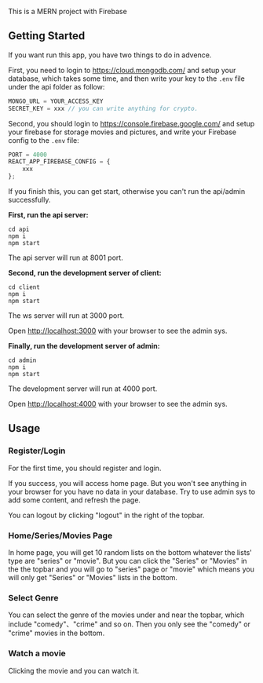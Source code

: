 This is a MERN project with Firebase

## Getting Started

If you want run this app,  you have two things to do in advence.

First, you need to login to https://cloud.mongodb.com/ and setup your database, which takes some time, and then write your key to the `.env` file under the api folder as follow:

```javascript
MONGO_URL = YOUR_ACCESS_KEY
SECRET_KEY = xxx // you can write anything for crypto.
```

Second, you should login to https://console.firebase.google.com/ and setup your firebase for storage movies and pictures, and write your Firebase config to the `.env` file:

```javascript
PORT = 4000
REACT_APP_FIREBASE_CONFIG = {
	xxx
};
```

If you finish this, you can get start, otherwise you can't run the api/admin successfully.

**First, run the api server:**

```
cd api
npm i
npm start
```

The api server will run at 8001 port.

**Second, run the development server of client:**

```
cd client
npm i
npm start
```

The ws server will run at 3000 port.

Open [http://localhost:3000](http://localhost:3000/) with your browser to see the admin sys.

**Finally, run the development server of admin:**

```
cd admin
npm i
npm start
```

The development server will run at 4000 port.

Open [http://localhost:4000](http://localhost:4000/) with your browser to see the admin sys.

## Usage

### Register/Login

For the first time, you should register and login.

If you success, you will access home page. But you won't see anything in your browser for you have no data in your database. Try to use admin sys to add some content, and refresh the page.

You can logout by clicking "logout" in the right of the topbar.

### Home/Series/Movies Page

In home page, you will get 10 random lists on the bottom whatever the lists' type are "series" or "movie". But you can click the "Series" or "Movies" in the the topbar and you will go to "series" page or "movie" which means you will only get "Series" or "Movies" lists in the bottom.

### Select Genre

You can select the genre of the movies under and near the topbar, which include "comedy"、"crime" and so on. Then you only see the "comedy" or "crime" movies in the bottom.

### Watch a movie

Clicking the movie and you can watch it.

